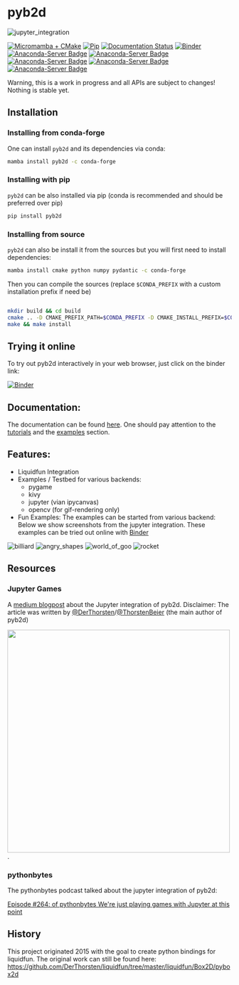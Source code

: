 # pyb2d
![jupyter_integration](docs/img/pyb2d_logo.png)

[![Micromamba + CMake](https://github.com/pyb2d/pyb2d/actions/workflows/main.yml/badge.svg)](https://github.com/pyb2d/pyb2d/actions/workflows/main.yml)
[![Pip](https://github.com/pyb2d/pyb2d/actions/workflows/pip.yml/badge.svg)](https://github.com/pyb2d/pyb2d/actions/workflows/pip.yml)
[![Documentation Status](https://img.shields.io/badge/docs%3A-pass-brightgreen)](https://pyb2d.github.io/pyb2d)
[![Binder](https://mybinder.org/badge_logo.svg)](https://mybinder.org/v2/gh/pyb2d/pyb2d/main?urlpath=/lab/tree/examples/jupyter_integration.ipynb)
[![Anaconda-Server Badge](https://anaconda.org/conda-forge/pyb2d/badges/license.svg)](https://anaconda.org/conda-forge/pyb2d)
[![Anaconda-Server Badge](https://anaconda.org/conda-forge/pyb2d/badges/platforms.svg)](https://anaconda.org/conda-forge/pyb2d)
[![Anaconda-Server Badge](https://anaconda.org/conda-forge/pyb2d/badges/version.svg)](https://anaconda.org/conda-forge/pyb2d)
[![Anaconda-Server Badge](https://anaconda.org/conda-forge/pyb2d/badges/latest_release_date.svg)](https://anaconda.org/conda-forge/pyb2d)
[![Anaconda-Server Badge](https://anaconda.org/conda-forge/pyb2d/badges/installer/conda.svg)](https://conda.anaconda.org/conda-forge)

Warning, this is a work in progress and all APIs are subject to changes!
Nothing is stable yet.


## Installation

### Installing from conda-forge

One  can install `pyb2d` and its dependencies via conda:

```bash
mamba install pyb2d -c conda-forge
```
### Installing with pip

`pyb2d` can be also installed via pip (conda is recommended and should be preferred over pip)

```bash
pip install pyb2d
```

### Installing from source

`pyb2d` can also be install it from the sources but you will first need to install dependencies:

```bash
mamba install cmake python numpy pydantic -c conda-forge
```

Then you can compile the sources (replace `$CONDA_PREFIX` with a custom installation
prefix if need be)

```bash

mkdir build && cd build
cmake .. -D CMAKE_PREFIX_PATH=$CONDA_PREFIX -D CMAKE_INSTALL_PREFIX=$CONDA_PREFIX -D CMAKE_INSTALL_LIBDIR=lib
make && make install
```

## Trying it online

To try out pyb2d interactively in your web browser, just click on the binder link:

[![Binder](docs/binder-logo.svg)](https://mybinder.org/v2/gh/pyb2d/pyb2d/main?urlpath=/lab/tree/examples/jupyter_integration.ipynb)


## Documentation:

The documentation can be found [here](https://pyb2d.github.io/pyb2d).
One should pay attention to the [tutorials](https://pyb2d.github.io/pyb2d/tutorials/index.html) and the [examples](https://pyb2d.github.io/pyb2d/auto_examples/index.html) section.



## Features:

* Liquidfun Integration
* Examples / Testbed for various backends:
    * pygame
    * kivy
    * jupyter (vian ipycanvas)
    * opencv (for gif-rendering only)
* Fun Examples:
The examples can be started from various backend: Below we show screenshots from the jupyter integration. These examples can be tried out online with [Binder](https://mybinder.org/v2/gh/pyb2d/pyb2d/main?urlpath=/lab/tree/examples/jupyter_integration.ipynb)

![billiard](https://cdn-images-1.medium.com/max/2000/1*ZkV-0GDc_0Kxdbc6CHzB0w.gif)
![angry_shapes](https://cdn-images-1.medium.com/max/2000/1*cIqICNLl2CTGoW5vdmyr-w.gif)
![world_of_goo](https://cdn-images-1.medium.com/max/2000/1*Mr_2vTFlIfad2Wsbz6gmTQ.gif)
![rocket](https://cdn-images-1.medium.com/max/2000/1*8f05EGZrQyBxZr-Byn_vxg.gif)


## Resources

### Jupyter Games

A [medium blogpost](https://medium.com/p/cda20dc15a21/edit) about the Jupyter integration of pyb2d. Disclaimer: The article was written by [@DerThorsten](https://github.com/DerThorsten)/[@ThorstenBeier](https://twitter.com/ThorstenBeier) (the main author of pyb2d)

[<img src="https://cdn-images-1.medium.com/max/2600/1*gXbeqCDvKyaRySdAX6SnKg.png" width="500">](https://medium.com/p/cda20dc15a21/edit).

### pythonbytes
The pythonbytes podcast talked about the jupyter integration of pyb2d:

[Episode #264: of pythonbytes  We're just playing games with Jupyter at this point](https://pythonbytes.fm/episodes/show/264/we-re-just-playing-games-with-jupyter-at-this-point)


## History

This project originated 2015 with the goal to create python bindings for liquidfun.
The original work can still be found here: https://github.com/DerThorsten/liquidfun/tree/master/liquidfun/Box2D/pybox2d
